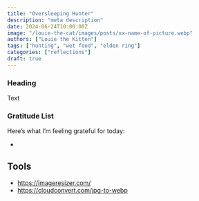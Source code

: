 ```yaml
---
title: "Oversleeping Hunter"
description: "meta description"
date: 2024-06-24T10:00:00Z
image: "/louie-the-cat/images/posts/xx-name-of-picture.webp"
authors: ["Louie the Kitten"]
tags: ["hunting", "wet food", "elden ring"]
categories: ["reflections"]
draft: true
---
```


### Heading

Text

### Gratitude List

Here’s what I’m feeling grateful for today:

* 

## Tools

* https://imageresizer.com/
* https://cloudconvert.com/jpg-to-webp
